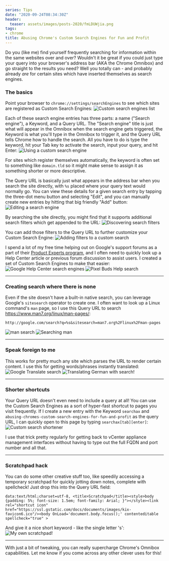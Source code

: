 ```yaml
---
series: Tips
date: "2020-09-24T08:34:30Z"
header:
  teaser: assets/images/posts-2020/fmLDUWjia.png
tags:
- chrome
title: Abusing Chrome's Custom Search Engines for Fun and Profit
---
```


Do you (like me) find yourself frequently searching for information within the same websites over and over? Wouldn't it be great if you could just type your query into your browser's address bar (AKA the Chrome Omnibox) and go straight to the results you need? Well you totally can - and probably already *are* for certain sites which have inserted themselves as search engines.

### The basics
Point your browser to `chrome://settings/searchEngines` to see which sites are registered as Custom Search Engines:
![Custom search engines list](/images/posts-2020/RuIrsHDqC.png)

Each of these search engine entries has three parts: a name ("Search engine"), a Keyword, and a Query URL. The "Search engine" title is just what will appear in the Omnibox when the search engine gets triggered, the Keyword is what you'll type in the Omnibox to trigger it, and the Query URL tells Chrome how to handle the search. All you have to do is type the keyword, hit your Tab key to activate the search, input your query, and hit Enter:
![Using a custom search engine](/images/posts-2020/o_o7rt4pA.gif)

For sites which register themselves automatically, the keyword is often set to something like `domain.tld` so it might make sense to assign it as something shorter or more descriptive. 

The Query URL is basically just what appears in the address bar when you search the site directly, with `%s` placed where your query text would normally go. You can view these details for a given search entry by tapping the three-dot menu button and selecting "Edit", and you can manually create new entries by hitting that big friendly "Add" button:
![Editing a search engine](/images/posts-2020/fmLDUWjia.png)

By searching the site directly, you might find that it supports additional search filters which get appended to the URL:
![Discovering search filters](/images/posts-2020/iHsYd7lbw.png)

You can add those filters to the Query URL to further customize your Custom Search Engine:
![Adding filters to a custom search](/images/posts-2020/EBkQTGmNb.png)

I spend a lot of my free time helping out on Google's support forums as a part of their [Product Experts program](https://productexperts.withgoogle.com/what-it-is), and I often need to quickly look up a Help Center article or previous forum discussion to assist users. I created a set of Custom Search Engines to make that easier:
![Google Help Center search engines](/images/posts-2020/630ix7uVw.png)
![Pixel Buds Help search](/images/posts-2020/V3qLmfi50.png)

------

### Creating search where there is none
Even if the site doesn't have a built-in native search, you can leverage Google's `sitesearch` operator to create one. I often want to look up a Linux command's `man` page, so I use this Query URL to search https://www.man7.org/linux/man-pages/:
```
http://google.com/search?q=%s&sitesearch=man7.org%2Flinux%2Fman-pages
```
![man search](/images/posts-2020/EkmgtRYN4.png)
![Searching man](/images/posts-2020/YKADY8YQR.gif)

------

### Speak foreign to me
This works for pretty much any site which parses the URL to render certain content. I use this for getting words/phrases instantly translated:
![Google Translate search](/images/posts-2020/ELly_F6x6.png)
![Translating German with search!](/images/posts-2020/1LDP5zxCU.gif)

------

### Shorter shortcuts
Your Query URL doesn't even need to include a query at all! You can use the Custom Search Engines as a sort of hyper-fast shortcut to pages you visit frequently. If I create a new entry with the Keyword `searchax` and `abusing-chromes-custom-search-engines-for-fun-and-profit` as the query URL, I can quickly open to this page by typing `searchax[tab][enter]`:
![Custom search shortener](/images/posts-2020/YilNCaHil.png)

I use that trick pretty regularly for getting back to vCenter appliance management interfaces without having to type out the full FQDN and port number and all that. 

------

### Scratchpad hack
You can do some other creative stuff too, like speedily accessing a temporary scratchpad for quickly jotting down notes, complete with spellcheck! Just drop this into the Query URL field:
```
data:text/html;charset=utf-8, <title>Scratchpad</title><style>body {padding: 5%; font-size: 1.5em; font-family: Arial; }"></style><link rel="shortcut icon" href="https://ssl.gstatic.com/docs/documents/images/kix-favicon6.ico"/><body OnLoad='document.body.focus();' contenteditable spellcheck="true" >
```
And give it a nice short keyword - like the single letter 's':
![My own scratchpad!](/images/posts-2020/h6dUCApdV.gif)

------

With just a bit of tweaking, you can really supercharge Chrome's Omnibox capabilities. Let me know if you come across any other clever uses for this!